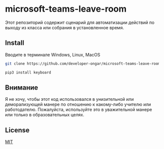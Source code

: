 # microsoft-teams-leave-room

Этот репозиторий содержит сценарий для автоматизации действий по выходу из класса или собрания в установленное время.

## Install

Вводите в терминале Windows, Linux, MacOS

```bash
git clone https://github.com/developer-ongar/microsoft-teams-leave-room.git
```

```bash
pip3 install keyboard
```

## Внимание

Я не хочу, чтобы этот код использовался в унизительной или деморализующей манере по отношению к какому-либо учителю или работодателю. Пожалуйста, используйте это в уважительной манере или только в образовательных целях.

## License

[MIT](https://github.com/developer-ongar/microsoft-teams-leave-room/blob/main/LICENSE)
